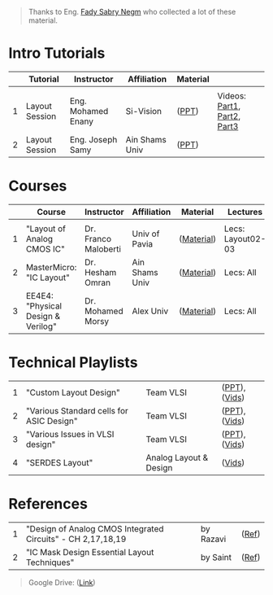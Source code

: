 > Thanks to Eng. [Fady Sabry Negm](https://www.linkedin.com/in/fadysabrynegm/) who collected a lot of these material.

# Intro Tutorials
| | Tutorial | Instructor | Affiliation | Material |  |
|---:|---|---|---|---|---|
|    |   |   |   |   |   |
| 1| Layout Session | Eng. Mohamed Enany| Si-Vision |([PPT](https://drive.google.com/file/d/1q-YWcBJjdmav7ggoTkAKEoHJpQRKWHuF/view))| Videos: [Part1](https://www.youtube.com/watch?v=zDKu_L_7kK0), [Part2](https://www.youtube.com/watch?v=i5d4lfRs_gw), [Part3](https://www.youtube.com/watch?v=sn18TrXCXts) |
| 2| Layout Session | Eng. Joseph Samy  | Ain Shams Univ |([PPT](https://drive.google.com/file/d/1jfucqj32wsZE4j6p32w0YK6OW6ImMPDk/view))||

# Courses
| | Course | Instructor | Affiliation | Material | Lectures |
|---:|---|---|---|---|---|
|    |   |   |   |   |   |
| 1| "Layout of Analog CMOS IC"         | Dr. Franco Maloberti| Univ of Pavia  |([Material](https://drive.google.com/drive/folders/1jFNrIPkn0N2bj3Mj2deEb0qbmm8df9z5))| Lecs: Layout02-03 |
| 2| MasterMicro: "IC Layout"           | Dr. Hesham Omran    | Ain Shams Univ |([Material](https://www.master-micro.com/professional-courses/ic-layout))| Lecs: All |
| 3| EE4E4: "Physical Design & Verilog" | Dr. Mohamed Morsy   | Alex Univ      |([Material](https://drive.google.com/drive/folders/177EEhvjr9J5BnqaX6ttMmc3esOsvHnfR))| Lecs: All |

# Technical Playlists
|||||
|---:|---|---|---|
| 1| "Custom Layout Design"                    | Team VLSI   | ([PPT](https://docs.google.com/presentation/d/13XbBbZsdwDjN_7xo4q8RtwJGniDqFLaT/edit?usp=drive_link&ouid=101999425188430706076&rtpof=true&sd=true)),([Vids](https://youtube.com/playlist?list=PLC7JCwKQnjL5fR-0F8DPZYUbZVG81PC5E))|
| 2| "Various Standard cells for ASIC Design"  | Team VLSI   | ([PPT](https://drive.google.com/drive/folders/1YZ-U1Wr_Z-El2wVP777LDujKvsUZjiYc)),([Vids](https://youtube.com/playlist?list=PLC7JCwKQnjL7yAJgfEXGYod3QfpeG3DOX))|
| 3| "Various Issues in VLSI design"           | Team VLSI   | ([PPT](https://drive.google.com/drive/folders/1fjIQH3TK1YWQ1iSlInYBSULXjzz346GJ?usp=drive_link)),([Vids](https://youtube.com/playlist?list=PLC7JCwKQnjL7AOxgKHOAm1W2x8iOevWsl))|
| 4| "SERDES Layout"           | Analog Layout & Design   | ([Vids](https://youtu.be/FulhvA-mXz8))|

# References
|||||
|---:|---|---|---|
| 1|"Design of Analog CMOS Integrated Circuits" - CH 2,17,18,19  | by Razavi   | ([Ref](https://drive.google.com/file/d/14HT0R-oztZRAJbOOP0i4hZYRGIiUSPJD))|
| 2|"IC Mask Design Essential Layout Techniques"                 | by Saint    | ([Ref](https://drive.google.com/file/d/1m29yKLYu9GDFqBLXn2AopQ6A2pTS7uEi/view))|

> Google Drive: ([Link](https://drive.google.com/drive/folders/1A6ACQlZU_JxcL_Y_BH4uxQumYVCTO1IM?usp=drive_link))
